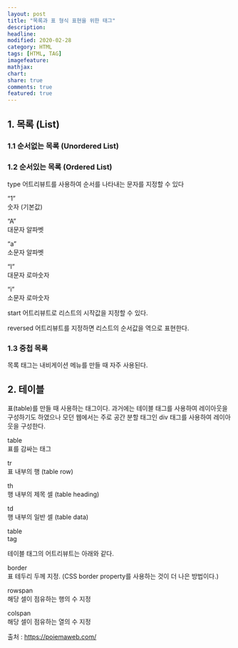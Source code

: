 ```yaml
---
layout: post
title: "목록과 표 형식 표현을 위한 태그"
description:
headline:
modified: 2020-02-28
category: HTML
tags: [HTML, TAG]
imagefeature:
mathjax:
chart:
share: true
comments: true
featured: true
---
```


## 1. 목록 (List)

### 1.1 순서없는 목록 (Unordered List)

<div class="code"><script async src="//jsfiddle.net/Jangyusu/hLga9o84/45/embed/html,result/dark/"></script></div>

### 1.2 순서있는 목록 (Ordered List)

<div class="code"><script async src="//jsfiddle.net/Jangyusu/hLga9o84/46/embed/html,result/dark/"></script></div>

<span class="p">type 어트리뷰트</span>를 사용하여 순서를 나타내는 문자를 지정할 수 있다

<span calss="g">“1”</span>  
숫자 (기본값)

<span calss="g">“A”</span>  
대문자 알파벳

<span calss="g">“a”</span>  
소문자 알파벳

<span calss="g">“I”</span>  
대문자 로마숫자

<span calss="g">“i”</span>  
소문자 로마숫자

<div class="code"><script async src="//jsfiddle.net/Jangyusu/hLga9o84/47/embed/html,result/dark/"></script></div>

<span class="p">start 어트리뷰트</span>로 리스트의 시작값을 지정할 수 있다.

<div class="code"><script async src="//jsfiddle.net/Jangyusu/hLga9o84/49/embed/html,result/dark/"></script></div>

<span class="p">reversed 어트리뷰트</span>를 지정하면 리스트의 순서값을 역으로 표현한다.

<div class="code"><script async src="//jsfiddle.net/Jangyusu/hLga9o84/50/embed/html,result/dark/"></script></div>

### 1.3 중첩 목록

<div class="code"><script async src="//jsfiddle.net/Jangyusu/hLga9o84/51/embed/html,result/dark/"></script></div>

<span class="p">목록 태그</span>는 <span class="y">내비게이션 메뉴를 만들 때 자주 사용</span>된다.

## 2. 테이블

<span class="p">표(table)를 만들 때 사용하는 태그</span>이다. 과거에는 테이블 태그를 사용하여 레이아웃을 구성하기도 하였으나 모던 웹에서는 주로 공간 분할 태그인 div 태그를 사용하여 레이아웃을 구성한다.

<span calss="g">table</span>  
표를 감싸는 태그

<span calss="g">tr</span>  
표 내부의 행 (table row)

<span calss="g">th</span>  
행 내부의 제목 셀 (table heading)

<span calss="g">td</span>  
행 내부의 일반 셀 (table data)

<span calss="g">table</span>  
tag

<div class="code"><script async src="//jsfiddle.net/Jangyusu/hLga9o84/52/embed/html,result/dark/"></script></div>

<span class="p">테이블 태그의 어트리뷰트</span>는 아래와 같다.

<span calss="g">border</span>  
표 테두리 두께 지정. (CSS border property를 사용하는 것이 더 나은 방법이다.)

<span calss="g">rowspan</span>  
해당 셀이 점유하는 행의 수 지정

<span calss="g">colspan</span>  
해당 셀이 점유하는 열의 수 지정

<div class="code"><script async src="//jsfiddle.net/Jangyusu/hLga9o84/54/embed/html,result/dark/"></script></div>

<span class="b">출처 : https://poiemaweb.com/</span>
